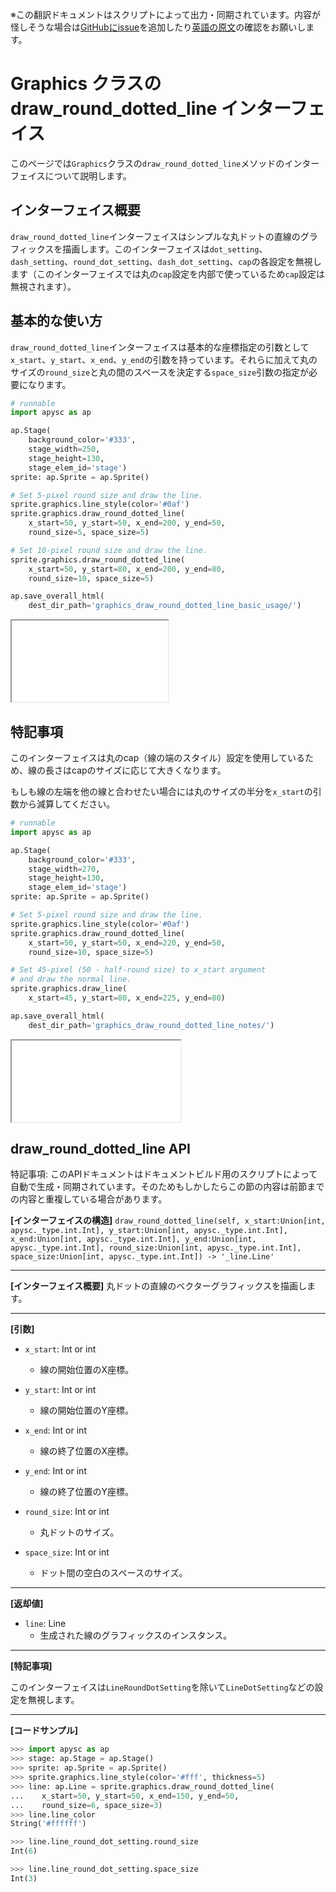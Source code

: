 <span class="inconspicuous-txt">※この翻訳ドキュメントはスクリプトによって出力・同期されています。内容が怪しそうな場合は<a href="https://github.com/simon-ritchie/apysc/issues" target="_blank">GitHubにissue</a>を追加したり[英語の原文](../en/graphics_draw_round_dotted_line.html)の確認をお願いします。</span>

# Graphics クラスの draw_round_dotted_line インターフェイス

このページでは`Graphics`クラスの`draw_round_dotted_line`メソッドのインターフェイスについて説明します。

## インターフェイス概要

`draw_round_dotted_line`インターフェイスはシンプルな丸ドットの直線のグラフィックスを描画します。このインターフェイスは`dot_setting`、`dash_setting`、`round_dot_setting`、`dash_dot_setting`、`cap`の各設定を無視します（このインターフェイスでは丸の`cap`設定を内部で使っているため`cap`設定は無視されます）。

## 基本的な使い方

`draw_round_dotted_line`インターフェイスは基本的な座標指定の引数として`x_start`、`y_start`、`x_end`、`y_end`の引数を持っています。それらに加えて丸のサイズの`round_size`と丸の間のスペースを決定する`space_size`引数の指定が必要になります。

```py
# runnable
import apysc as ap

ap.Stage(
    background_color='#333',
    stage_width=250,
    stage_height=130,
    stage_elem_id='stage')
sprite: ap.Sprite = ap.Sprite()

# Set 5-pixel round size and draw the line.
sprite.graphics.line_style(color='#0af')
sprite.graphics.draw_round_dotted_line(
    x_start=50, y_start=50, x_end=200, y_end=50,
    round_size=5, space_size=5)

# Set 10-pixel round size and draw the line.
sprite.graphics.draw_round_dotted_line(
    x_start=50, y_start=80, x_end=200, y_end=80,
    round_size=10, space_size=5)

ap.save_overall_html(
    dest_dir_path='graphics_draw_round_dotted_line_basic_usage/')
```

<iframe src="static/graphics_draw_round_dotted_line_basic_usage/index.html" width="250" height="130"></iframe>

## 特記事項

このインターフェイスは丸のcap（線の端のスタイル）設定を使用しているため、線の長さはcapのサイズに応じて大きくなります。

もしも線の左端を他の線と合わせたい場合には丸のサイズの半分を`x_start`の引数から減算してください。

```py
# runnable
import apysc as ap

ap.Stage(
    background_color='#333',
    stage_width=270,
    stage_height=130,
    stage_elem_id='stage')
sprite: ap.Sprite = ap.Sprite()

# Set 5-pixel round size and draw the line.
sprite.graphics.line_style(color='#0af')
sprite.graphics.draw_round_dotted_line(
    x_start=50, y_start=50, x_end=220, y_end=50,
    round_size=10, space_size=5)

# Set 45-pixel (50 - half-round size) to x_start argument
# and draw the normal line.
sprite.graphics.draw_line(
    x_start=45, y_start=80, x_end=225, y_end=80)

ap.save_overall_html(
    dest_dir_path='graphics_draw_round_dotted_line_notes/')
```

<iframe src="static/graphics_draw_round_dotted_line_notes/index.html" width="270" height="130"></iframe>

## draw_round_dotted_line API

<span class="inconspicuous-txt">特記事項: このAPIドキュメントはドキュメントビルド用のスクリプトによって自動で生成・同期されています。そのためもしかしたらこの節の内容は前節までの内容と重複している場合があります。</span>

**[インターフェイスの構造]** `draw_round_dotted_line(self, x_start:Union[int, apysc._type.int.Int], y_start:Union[int, apysc._type.int.Int], x_end:Union[int, apysc._type.int.Int], y_end:Union[int, apysc._type.int.Int], round_size:Union[int, apysc._type.int.Int], space_size:Union[int, apysc._type.int.Int]) -> '_line.Line'`<hr>

**[インターフェイス概要]** 丸ドットの直線のベクターグラフィックスを描画します。<hr>

**[引数]**

- `x_start`: Int or int
  - 線の開始位置のX座標。

- `y_start`: Int or int
  - 線の開始位置のY座標。

- `x_end`: Int or int
  - 線の終了位置のX座標。

- `y_end`: Int or int
  - 線の終了位置のY座標。

- `round_size`: Int or int
  - 丸ドットのサイズ。

- `space_size`: Int or int
  - ドット間の空白のスペースのサイズ。

<hr>

**[返却値]**

- `line`: Line
  - 生成された線のグラフィックスのインスタンス。

<hr>

**[特記事項]**

このインターフェイスは`LineRoundDotSetting`を除いて`LineDotSetting`などの設定を無視します。<hr>

**[コードサンプル]**

```py
>>> import apysc as ap
>>> stage: ap.Stage = ap.Stage()
>>> sprite: ap.Sprite = ap.Sprite()
>>> sprite.graphics.line_style(color='#fff', thickness=5)
>>> line: ap.Line = sprite.graphics.draw_round_dotted_line(
...    x_start=50, y_start=50, x_end=150, y_end=50,
...    round_size=6, space_size=3)
>>> line.line_color
String('#ffffff')

>>> line.line_round_dot_setting.round_size
Int(6)

>>> line.line_round_dot_setting.space_size
Int(3)
```